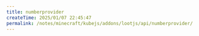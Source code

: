 ```yaml
---
title: numberprovider
createTime: 2025/01/07 22:45:47
permalink: /notes/minecraft/kubejs/addons/lootjs/api/numberprovider/
---
```

